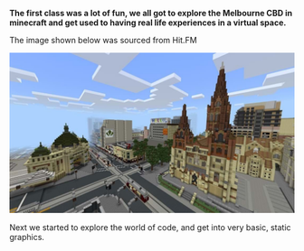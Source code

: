 **The first class was a lot of fun, we all got to explore the Melbourne CBD in minecraft and get used to having real life experiences in a virtual space.**

The image shown below was sourced from Hit.FM

![](mini-melbourne-minecraft.jpg)

Next we started to explore the world of code, and get into very basic, static graphics. 
